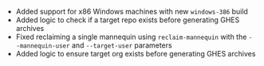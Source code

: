 - Added support for x86 Windows machines with new `windows-386` build
- Added logic to check if a target repo exists before generating GHES archives
- Fixed reclaiming a single mannequin using `reclaim-mannequin` with the `--mannequin-user` and `--target-user` parameters
- Added logic to ensure target org exists before generating GHES archives